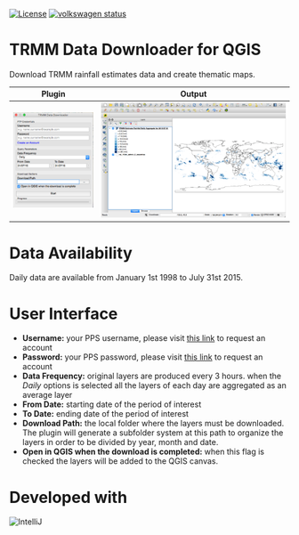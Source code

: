 [![License](http://img.shields.io/:license-GPL2-green.svg)](http://doge.mit-license.org)
[![volkswagen status](https://auchenberg.github.io/volkswagen/volkswargen_ci.svg?v=1)](https://github.com/auchenberg/volkswagen)

# TRMM Data Downloader for QGIS
Download TRMM rainfall estimates data and create thematic maps.

|Plugin|Output|
|------|------|
|![TRMM Data Downloader](images/screenshot.png)|![TRMM Data Downloader](images/screenshot2.png)|

# Data Availability
Daily data are available from January 1st 1998 to July 31st 2015.

# User Interface

* **Username:** your PPS username, please visit [this link](http://registration.pps.eosdis.nasa.gov/registration/) to request an account
* **Password:** your PPS password, please visit [this link](http://registration.pps.eosdis.nasa.gov/registration/) to request an account
* **Data Frequency:** original layers are produced every 3 hours. when the *Daily* options is selected all the layers of each day are aggregated as an average layer
* **From Date:** starting date of the period of interest
* **To Date:** ending date of the period of interest
* **Download Path:** the local folder where the layers must be downloaded. The plugin will generate a subfolder system at this path to organize the layers in order to be divided by year, month and date.
* **Open in QGIS when the download is completed:** when this flag is checked the layers will be added to the QGIS canvas.

# Developed with
![IntelliJ](http://www.jetbrains.com/idea/docs/logo_intellij_idea.png)
